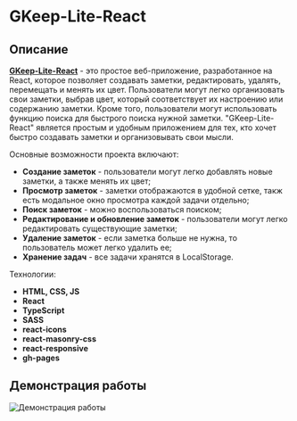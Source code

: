 # GKeep-Lite-React

## Описание

[**GKeep-Lite-React**](https://vlaek.github.io/ToDo-React/) - это простое веб-приложение, разработанное на React, которое позволяет создавать заметки, редактировать, удалять, перемещать и менять их цвет. Пользователи могут легко организовать свои заметки, выбрав цвет, который соответствует их настроению или содержанию заметки. Кроме того, пользователи могут использовать функцию поиска для быстрого поиска нужной заметки. "GKeep-Lite-React" является простым и удобным приложением для тех, кто хочет быстро создавать заметки и организовывать свои мысли.

Основные возможности проекта включают:

-   **Создание заметок** - пользователи могут легко добавлять новые заметки, а также менять их цвет;
-   **Просмотр заметок** - заметки отображаются в удобной сетке, такж есть модальное окно просмотра каждой задачи отдельно;
-   **Поиск заметок** - можно воспользоваться поиском;
-   **Редактирование и обновление заметок** - пользователи могут легко редактировать существующие заметки;
-   **Удаление заметок** - если заметка больше не нужна, то пользователь может легко удалить ее;
-   **Хранение задач** - все задачи хранятся в LocalStorage.

Технологии:

-   **HTML, CSS, JS**
-   **React**
-   **TypeScript**
-   **SASS**
-   **react-icons**
-   **react-masonry-css**
-   **react-responsive**
-   **gh-pages**

## Демонстрация работы

![Демонстрация работы](https://media.giphy.com/media/v1.Y2lkPTc5MGI3NjExZTNraHl4cWwxMnkyMGVqajg1cGwzNjg2Z20yN2w0OTVtMGM0OTF3MCZlcD12MV9pbnRlcm5hbF9naWZfYnlfaWQmY3Q9Zw/RxjxcMngnaqbVZcp6h/giphy.gif "Демонстрация работы")

